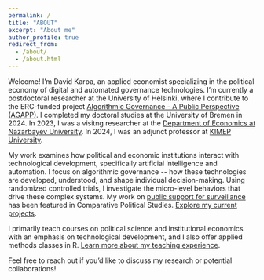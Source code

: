 ```yaml
---
permalink: /
title: "ABOUT"
excerpt: "About me"
author_profile: true
redirect_from: 
  - /about/
  - /about.html
---
```

Welcome! 
I’m David Karpa, an applied economist specializing in the political economy of digital and automated governance technologies. 
I’m currently a postdoctoral researcher at the University of Helsinki, where I contribute to the ERC-funded project <a href="https://www.helsinki.fi/en/projects/algorithmic-governance">Algorithmic Governance - A Public Perspective (AGAPP)</a>. 
I completed my doctoral studies at the University of Bremen in 2024. In 2023, I was a visitng researcher at the <a href="https://ssh.nu.edu.kz/economics_about">Department of Economics at Nazarbayev University</a>. In 2024, I was an adjunct professor at <a href="https://www.kimep.kz/college-of-social-sciences/kz/">KIMEP University</a>.

My work examines how political and economic institutions interact with technological development, specifically artificial intelligence and automation. 
I focus on algorithmic governance -- how these technologies are developed, understood, and shape individual decision-making. 
Using randomized controlled trials, I investigate the micro-level behaviors that drive these complex systems.
My work on <a href="https://journals.sagepub.com/doi/10.1177/00104140241290208">public support for surveillance</a> has been featured in Comparative Political Studies.
<a href="https://dkarpa.github.io/projects/">Explore my current projects</a>.

I primarily teach courses on political science and institutional economics with an emphasis on technological development, and I also offer applied methods classes in R.
<a href="https://dkarpa.github.io/teaching/">Learn more about my teaching experience</a>.

Feel free to reach out if you’d like to discuss my research or potential collaborations!




